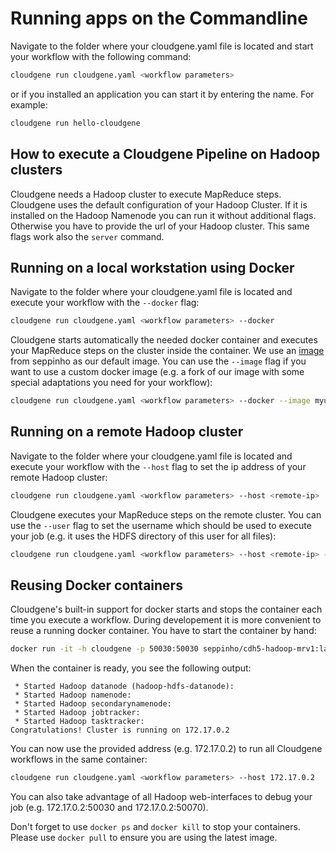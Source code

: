 # Running apps on the Commandline

Navigate to the folder where your cloudgene.yaml file is located and start your workflow with the following command:

```sh
cloudgene run cloudgene.yaml <workflow parameters>
```
or if you installed an application you can start it by entering the name. For example:

```sh
cloudgene run hello-cloudgene
```

## How to execute a Cloudgene Pipeline on Hadoop clusters

Cloudgene needs a Hadoop cluster to execute MapReduce steps. Cloudgene uses the default configuration of your Hadoop Cluster. If it is installed on the Hadoop Namenode you can run it without additional flags. Otherwise you have to provide the url of your Hadoop cluster. This same flags work also the `server` command.

## Running on a local workstation using Docker

Navigate to the folder where your cloudgene.yaml file is located and execute your workflow with the `--docker` flag:

```sh
cloudgene run cloudgene.yaml <workflow parameters> --docker
```

Cloudgene starts automatically the needed docker container and executes your MapReduce steps on the cluster inside the container. We use an [image](https://github.com/seppinho/cdh5-hadoop-mrv1) from seppinho as our default image. You can use the `--image` flag if you want to use a custom docker image (e.g. a fork of our image with some special adaptations you need for your workflow):

```sh
cloudgene run cloudgene.yaml <workflow parameters> --docker --image myuser/my-image
```


## Running on a remote Hadoop cluster

Navigate to the folder where your cloudgene.yaml file is located and execute your workflow with the `--host` flag to set the ip address of your remote Hadoop cluster:

```sh
cloudgene run cloudgene.yaml <workflow parameters> --host <remote-ip>
```

Cloudgene executes your MapReduce steps on the remote cluster. You can use the `--user` flag to set the username which should be used to execute your job (e.g. it uses the HDFS directory of this user for all files):

```sh
cloudgene run cloudgene.yaml <workflow parameters> --host <remote-ip> --user <remote-user>
```

## Reusing Docker containers

Cloudgene's built-in support for docker starts and stops the container each time you execute a workflow. During developement it is more convenient to reuse a running docker container. You have to start the container by hand:

```sh
docker run -it -h cloudgene -p 50030:50030 seppinho/cdh5-hadoop-mrv1:latest run-hadoop-initial.sh
```
When the container is ready, you see the following output:

```ansi
 * Started Hadoop datanode (hadoop-hdfs-datanode):
 * Started Hadoop namenode:
 * Started Hadoop secondarynamenode:
 * Started Hadoop jobtracker:
 * Started Hadoop tasktracker:
Congratulations! Cluster is running on 172.17.0.2
```

You can now use the provided address (e.g. 172.17.0.2) to run all Cloudgene workflows in the same container:

```sh
cloudgene run cloudgene.yaml <workflow parameters> --host 172.17.0.2
```

You can also take advantage of all Hadoop web-interfaces to debug your job (e.g. 172.17.0.2:50030 and 172.17.0.2:50070).

Don't forget to use `docker ps` and `docker kill` to stop your containers. Please use `docker pull` to ensure you are using the latest image.
